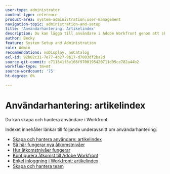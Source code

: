 ```yaml
---
user-type: administrator
content-type: reference
product-area: system-administration;user-management
navigation-topic: administration-and-setup
title: 'Användarhantering: Artikelindex'
description: Du kan lägga till användare i Adobe Workfront genom att skapa enskilda användare från grunden eller genom att kopiera befintliga användare.
author: Becky
feature: System Setup and Administration
role: Admin
recommendations: noDisplay, noCatalog
exl-id: 92b02c31-7e77-4b27-9b17-d7803df2ba2d
source-git-commit: c711541f3e166f9700195420711d95ce782a44b2
workflow-type: tm+mt
source-wordcount: '75'
ht-degree: 0%

---
```


# Användarhantering: artikelindex

<!-- Audited: 5/2025 -->

Du kan skapa och hantera användare i Workfront.

Indexet innehåller länkar till följande underavsnitt om användarhantering:

* [Skapa och hantera användare: artikelindex](../../administration-and-setup/add-users/create-and-manage-users/create-and-manage-users.md)
* [Så här fungerar nya åtkomstnivåer](/help/quicksilver/administration-and-setup/add-users/how-access-levels-work/access-levels-toc.md)
* [Hur åtkomstnivåer fungerar](../../administration-and-setup/add-users/access-levels-and-object-permissions/access-levels.md)
* [Konfigurera åtkomst till Adobe Workfront](../../administration-and-setup/add-users/configure-and-grant-access/configure-access.md)
* [Enkel inloggning i Workfront: artikelindex](../../administration-and-setup/add-users/single-sign-on/single-sign-on.md)
* [Skapa och hantera team](../../administration-and-setup/add-users/create-and-manage-teams/create-and-manage-teams.md)
